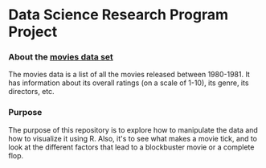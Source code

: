 # Data Science Research Program Project

### About the [movies data set](https://www.kaggle.com/datasets/ashishkumarjayswal/movies-updated-data)

The movies data is a list of all the movies released between 1980-1981. It has information about its overall ratings (on a scale of 1-10), its genre, its directors, etc.

### Purpose

The purpose of this repository is to explore how to manipulate the data and how to visualize it using R. Also, it's to see what makes a movie tick, and to look at the different factors that lead to a blockbuster movie or a complete flop.
